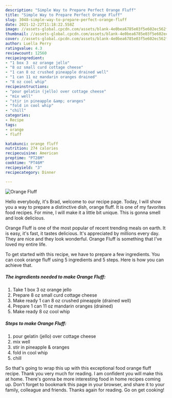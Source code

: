 ```yaml
---
description: "Simple Way to Prepare Perfect Orange Fluff"
title: "Simple Way to Prepare Perfect Orange Fluff"
slug: 3048-simple-way-to-prepare-perfect-orange-fluff
date: 2021-12-22T11:18:22.558Z
image: //assets-global.cpcdn.com/assets/blank-4e0bea6785e03f5e602ec562f230caae08da540cada707380b4fe1bbebba43da.png
thumbnail: //assets-global.cpcdn.com/assets/blank-4e0bea6785e03f5e602ec562f230caae08da540cada707380b4fe1bbebba43da.png
cover: //assets-global.cpcdn.com/assets/blank-4e0bea6785e03f5e602ec562f230caae08da540cada707380b4fe1bbebba43da.png
author: Luella Perry
ratingvalue: 4.3
reviewcount: 12560
recipeingredient:
- "1 box 3  oz orange jello"
- "8 oz small curd cottage cheese"
- "1 can 8 oz crushed pineapple drained well"
- "1 can 11 oz mandarin oranges drained"
- "8 oz cool whip"
recipeinstructions:
- "pour gelatin (jello) over cottage cheese"
- "mix well"
- "stir in pineapple &amp; oranges"
- "fold in cool whip"
- "chill"
categories:
- Recipe
tags:
- orange
- fluff

katakunci: orange fluff 
nutrition: 274 calories
recipecuisine: American
preptime: "PT28M"
cooktime: "PT46M"
recipeyield: "3"
recipecategory: Dinner

---
```



![Orange Fluff](//assets-global.cpcdn.com/assets/blank-4e0bea6785e03f5e602ec562f230caae08da540cada707380b4fe1bbebba43da.png)

Hello everybody, it's Brad, welcome to our recipe page. Today, I will show you a way to prepare a distinctive dish, orange fluff. It is one of my favorites food recipes. For mine, I will make it a little bit unique. This is gonna smell and look delicious.



Orange Fluff is one of the most popular of recent trending meals on earth. It is easy, it's fast, it tastes delicious. It's appreciated by millions every day. They are nice and they look wonderful. Orange Fluff is something that I've loved my entire life.


To get started with this recipe, we have to prepare a few ingredients. You can cook orange fluff using 5 ingredients and 5 steps. Here is how you can achieve that.

<!--inarticleads1-->

##### The ingredients needed to make Orange Fluff:

1. Take 1 box 3  oz orange jello
1. Prepare 8 oz small curd cottage cheese
1. Make ready 1 can 8 oz crushed pineapple (drained well)
1. Prepare 1 can 11 oz mandarin oranges (drained)
1. Make ready 8 oz cool whip




<!--inarticleads2-->

##### Steps to make Orange Fluff:

1. pour gelatin (jello) over cottage cheese
1. mix well
1. stir in pineapple &amp; oranges
1. fold in cool whip
1. chill




So that's going to wrap this up with this exceptional food orange fluff recipe. Thank you very much for reading. I am confident you will make this at home. There's gonna be more interesting food in home recipes coming up. Don't forget to bookmark this page in your browser, and share it to your family, colleague and friends. Thanks again for reading. Go on get cooking!
